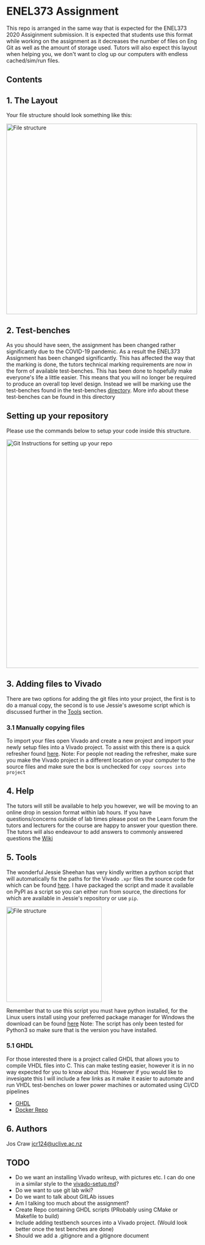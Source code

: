 # ENEL373 Assignment
This repo is arranged in the same way that is expected for the ENEL373 2020 Assiginment submission.
It is expected that students use this format while working on the assignment as it decreases the
number of files on Eng Git as well as the amount of storage used. Tutors will also expect this layout when helping you, we don't
want to clog up our computers with endless cached/sim/run files.

## Contents

## 1. The Layout
Your file structure should look something like this:

<img alt="File structure" src="https://storage.googleapis.com/enle373students/filestructure.png" width="500" height="auto"/>

## 2. Test-benches
As you should have seen, the assignment has been changed rather significantly due to the COVID-19 pandemic. As a result the ENEL373 Assignment has been changed significantly. This has affected the way that the marking is done, the tutors technical marking requirements are now in the form of available test-benches. This
has been done to hopefully make everyone's life a little easier. This means that you will no longer be required to produce an overall top level design. Instead we will be marking use the test-benches found in the test-benches [directory](testbenches/). More info about these test-benches can be found in this directory

## Setting up your repository
Please use the commands below to setup your code inside this structure.

<img alt="Git Instructions for setting up your repo" src="https://storage.googleapis.com/enle373students/git-instructions.png" width="auto" height="600"/>

## 3. Adding files to Vivado
There are two options for adding the git files into your project, the first is to do a manual copy, the second is to use Jessie's awesome script which is discussed further in the 
[Tools](#tools) section.

### 3.1 Manually copying files
To import your files open Vivado and create a new project and import your newly setup files into a Vivado project.
To assist with this there is a quick refresher found [here](wiki/vivado-setup.md). Note: For people not reading the refresher, make sure
you make the Vivado project in a different location on your computer to the source files and make sure the box is unchecked for `copy sources into project`

## 4. Help
The tutors will still be available to help you however, we will be moving to an online drop in session format within lab hours. If you have questions/concerns outside of lab times please post on the Learn forum the tutors and lecturers for the course are happy to answer your question there.
The tutors will also endeavour to add answers to commonly answered questions the [Wiki](https://eng-git.canterbury.ac.nz/jcr124/ENEL373-Template/wikis/home)

<a name="tools"></a>

## 5. Tools
The wonderful Jessie Sheehan has very kindly written a python script that will automatically fix the paths for the Vivado `.xpr` files the source code for which can be found 
[here](https://github.com/jpsheehan/vivado-xpr-fixer). I have packaged the script and made it available on PyPI as a script so you can either run from source, 
the directions for which are available in Jessie's repository or use `pip`.

<img alt="File structure" src="https://storage.googleapis.com/enle373students/pip-install-fixed.png" width="auto" height="250"/>

Remember that to use this script you must have python installed, for the Linux users install using your preferred package manager for Windows the download can be found [here](https://www.python.org/downloads/windows/) Note: The script has only been tested for Python3 so make sure that is the version you have installed.

### 5.1 GHDL
For those interested there is a project called GHDL that allows you to compile VHDL files into C. This can make testing easier, however it is in no way expected for you to know about this. However if you would like to invesigate this I will include a few links as it make it easier to automate and run VHDL test-benches on lower power machines or automated using CI/CD pipelines

-   [GHDL](https://github.com/ghdl/ghdl)
-   [Docker Repo]()

## 6. Authors
Jos Craw <jcr124@uclive.ac.nz>

## TODO
-   Do we want an installing Vivado writeup, with pictures etc. I can do one in a similar style to the [vivado-setup.md](wiki/vivado-setup.md)?
-   Do we want to use git lab wiki?
-   Do we want to talk about GitLAb issues
-   Am I talking too much about the assignment?
-   Create Repo containing GHDL scripts (PRobably using CMake or Makefile to build) 
-   Include adding testbench sources into a Vivado project. (Would look better once the test benches are done)
-   Should we add a .gitignore and a gitignore document
